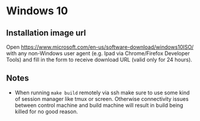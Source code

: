 # Windows 10

## Installation image url

Open <https://www.microsoft.com/en-us/software-download/windows10ISO/> with
any non-Windows user agent (e.g. Ipad via Chrome/Firefox Developer Tools) and
fill in the form to receive download URL (valid only for 24 hours).


## Notes

- When running `make build` remotely via ssh make sure to use some kind of
  session manager like tmux or screen. Otherwise connectivity issues between
  control machine and build machine will result in build being killed for no
  good reason.
